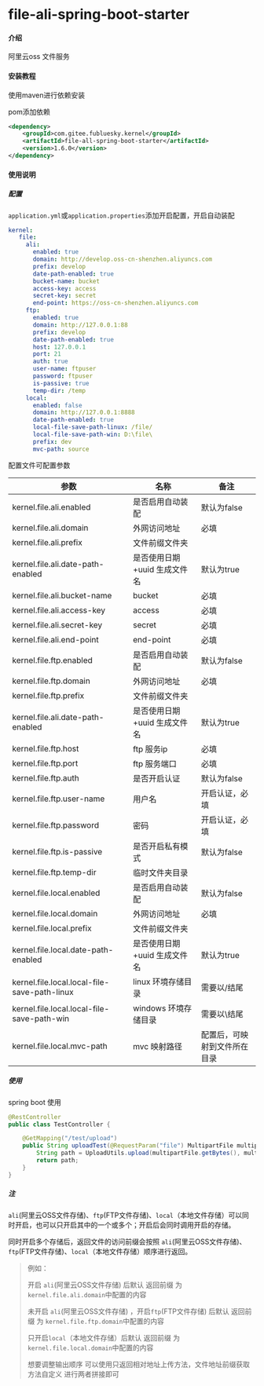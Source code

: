 # file-ali-spring-boot-starter

#### 介绍
阿里云oss 文件服务

#### 安装教程
使用maven进行依赖安装

pom添加依赖

```xml
<dependency>
    <groupId>com.gitee.fubluesky.kernel</groupId>
    <artifactId>file-all-spring-boot-starter</artifactId>
    <version>1.6.0</version>
</dependency>
```

#### 使用说明

##### **配置**

```application.yml```或```application.properties```添加开启配置，开启自动装配

```yml
kernel:
   file:
     ali:
       enabled: true
       domain: http://develop.oss-cn-shenzhen.aliyuncs.com
       prefix: develop
       date-path-enabled: true
       bucket-name: bucket
       access-key: access
       secret-key: secret
       end-point: https://oss-cn-shenzhen.aliyuncs.com
     ftp:
       enabled: true
       domain: http://127.0.0.1:88
       prefix: develop
       date-path-enabled: true
       host: 127.0.0.1
       port: 21
       auth: true
       user-name: ftpuser
       password: ftpuser
       is-passive: true
       temp-dir: /temp
     local:
       enabled: false
       domain: http://127.0.0.1:8888
       date-path-enabled: true
       local-file-save-path-linux: /file/
       local-file-save-path-win: D:\file\
       prefix: dev
       mvc-path: source
```

配置文件可配置参数

| 参数                           | 名称                           | 备注                                     |
| ------------------------------ | ------------------------------ | ---------------------------------------- |
| kernel.file.ali.enabled     | 是否启用自动装配               | 默认为false                              |
| kernel.file.ali.domain | 外网访问地址                   | 必填 |
| kernel.file.ali.prefix | 文件前缀文件夹              |  |
| kernel.file.ali.date-path-enabled | 是否使用日期+uuid 生成文件名 | 默认为true |
| kernel.file.ali.bucket-name | bucket                 | 必填 |
| kernel.file.ali.access-key | access     | 必填 |
| kernel.file.ali.secret-key | secret           | 必填 |
| kernel.file.ali.end-point | end-point        | 必填                   |
| kernel.file.ftp.enabled  | 是否启用自动装配               | 默认为false                              |
| kernel.file.ftp.domain | 外网访问地址                   | 必填 |
| kernel.file.ftp.prefix | 文件前缀文件夹              |  |
| kernel.file.ali.date-path-enabled | 是否使用日期+uuid 生成文件名 | 默认为true |
| kernel.file.ftp.host | ftp 服务ip         | 必填 |
| kernel.file.ftp.port | ftp 服务端口 | 必填 |
| kernel.file.ftp.auth | 是否开启认证     | 默认为false |
| kernel.file.ftp.user-name | 用户名        | 开启认证，必填              |
| kernel.file.ftp.password | 密码 | 开启认证，必填 |
| kernel.file.ftp.is-passive | 是否开启私有模式 | 默认为false |
| kernel.file.ftp.temp-dir | 临时文件夹目录 |  |
| kernel.file.local.enabled | 是否启用自动装配               | 默认为false                              |
| kernel.file.local.domain | 外网访问地址                   | 必填 |
| kernel.file.local.prefix | 文件前缀文件夹              |  |
| kernel.file.local.date-path-enabled | 是否使用日期+uuid 生成文件名 | 默认为true |
| kernel.file.local.local-file-save-path-linux | linux 环境存储目录 | 需要以/结尾 |
| kernel.file.local.local-file-save-path-win | windows 环境存储目录 | 需要以\结尾 |
| kernel.file.local.mvc-path | mvc 映射路径 | 配置后，可映射到文件所在目录 |

##### 使用

spring boot 使用

```java
@RestController
public class TestController {

    @GetMapping("/test/upload")
    public String uploadTest(@RequestParam("file") MultipartFile multipartFile) {
        String path = UploadUtils.upload(multipartFile.getBytes(), multipartFile.getOriginalFilename());
        return path;
    }
}
```

##### 注

`ali`(阿里云OSS文件存储)、`ftp`(FTP文件存储)、`local`（本地文件存储）可以同时开启，也可以只开启其中的一个或多个；开启后会同时调用开启的存储。

同时开启多个存储后，返回文件的访问前缀会按照 `ali`(阿里云OSS文件存储)、`ftp`(FTP文件存储)、`local`（本地文件存储）顺序进行返回。

> 例如：
>
> 开启 `ali`(阿里云OSS文件存储) 后默认 返回前缀 为 `kernel.file.ali.domain`中配置的内容
>
> 未开启 `ali`(阿里云OSS文件存储) ，开启`ftp`(FTP文件存储) 后默认 返回前缀 为 `kernel.file.ftp.domain`中配置的内容
>
> 只开启`local`（本地文件存储）后默认 返回前缀 为 `kernel.file.local.domain`中配置的内容
>
> 想要调整输出顺序 可以使用只返回相对地址上传方法，文件地址前缀获取方法自定义 进行两者拼接即可

